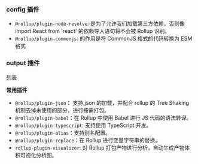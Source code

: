 ### config 插件

- `@rollup/plugin-node-resolve`: 是为了允许我们加载第三方依赖，否则像 import React from 'react' 的依赖导入语句将不会被 Rollup 识别。
- `@rollup/plugin-commonjs`: 的作用是将 CommonJS 格式的代码转换为 ESM 格式

### output 插件

[列表](https://github.com/rollup/awesome#output)

**常用插件**

- `@rollup/plugin-json`： 支持.json 的加载，并配合 rollup 的 Tree Shaking 机制去掉未使用的部分，进行按需打包。
- `@rollup/plugin-babel`：在 Rollup 中使用 Babel 进行 JS 代码的语法转译。
- `@rollup/plugin-typescript`: 支持使用 TypeScript 开发。
- `@rollup/plugin-alias`：支持别名配置。
- `@rollup/plugin-replace`：在 Rollup 进行变量字符串的替换。
- `rollup-plugin-visualizer`: 对 Rollup 打包产物进行分析，自动生成产物体积可视化分析图。
